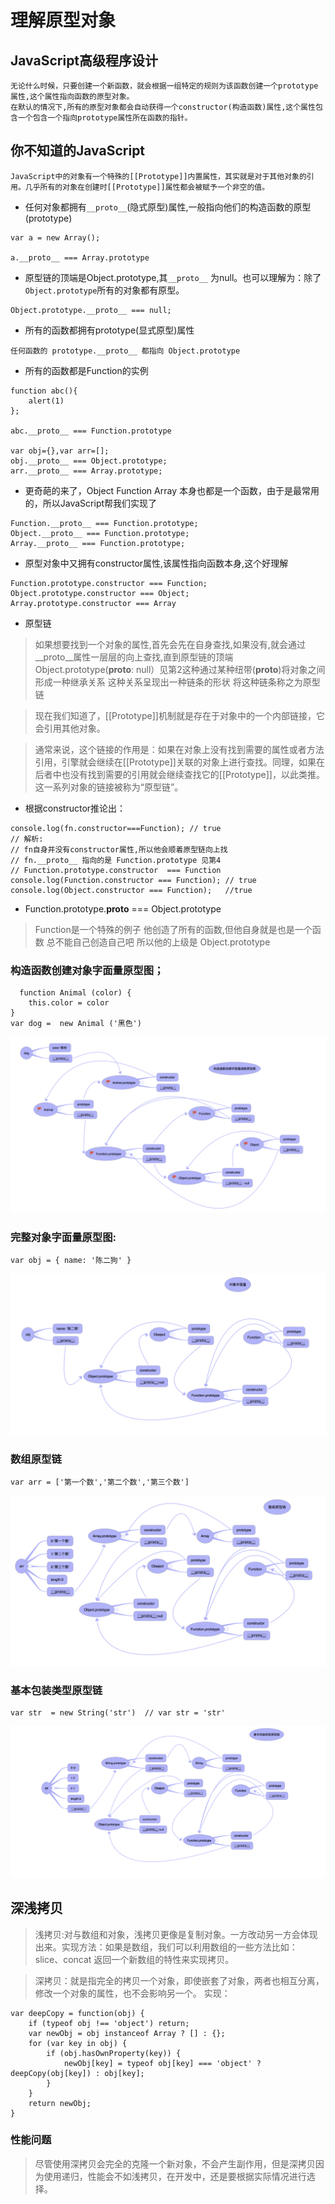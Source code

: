 # 理解原型对象

## JavaScript高级程序设计
```
无论什么时候，只要创建一个新函数，就会根据一组特定的规则为该函数创建一个prototype属性,这个属性指向函数的原型对象。
在默认的情况下,所有的原型对象都会自动获得一个constructor(构造函数)属性,这个属性包含一个包含一个指向prototype属性所在函数的指针。
```

## 你不知道的JavaScript
```
JavaScript中的对象有一个特殊的[[Prototype]]内置属性，其实就是对于其他对象的引用。几乎所有的对象在创建时[[Prototype]]属性都会被赋予一个非空的值。

```

* 任何对象都拥有`__proto__`(隐式原型)属性,一般指向他们的构造函数的原型(prototype)
```
var a = new Array();

a.__proto__ === Array.prototype
```
* 原型链的顶端是Object.prototype,其`__proto__` 为null。也可以理解为：除了`Object.prototype`所有的对象都有原型。
```
Object.prototype.__proto__ === null;
```
* 所有的函数都拥有prototype(显式原型)属性
```
任何函数的 prototype.__proto__ 都指向 Object.prototype
```
* 所有的函数都是Function的实例
```
function abc(){
    alert(1)
};

abc.__proto__ === Function.prototype

var obj={},var arr=[];
obj.__proto__ === Object.prototype;
arr.__proto__ === Array.prototype;
```
* 更奇葩的来了，Object Function Array 本身也都是一个函数，由于是最常用的，所以JavaScript帮我们实现了

```
Function.__proto__ === Function.prototype;
Object.__proto__ === Function.prototype;
Array.__proto__ === Function.prototype;
```

* 原型对象中又拥有constructor属性,该属性指向函数本身,这个好理解


```
Function.prototype.constructor === Function;
Object.prototype.constructor === Object;
Array.prototype.constructor === Array

```

* 原型链
> 如果想要找到一个对象的属性,首先会先在自身查找,如果没有,就会通过__proto__属性一层层的向上查找,直到原型链的顶端 Object.prototype(__proto__: null）见第2这种通过某种纽带(__proto__)将对象之间形成一种继承关系 这种关系呈现出一种链条的形状 将这种链条称之为原型链

> 现在我们知道了，[[Prototype]]机制就是存在于对象中的一个内部链接，它会引用其他对象。

>通常来说，这个链接的作用是：如果在对象上没有找到需要的属性或者方法引用，引擎就会继续在[[Prototype]]关联的对象上进行查找。同理，如果在后者中也没有找到需要的引用就会继续查找它的[[Prototype]]，以此类推。这一系列对象的链接被称为“原型链”。


* 根据constructor推论出：

```
console.log(fn.constructor===Function); // true 
// 解析: 
// fn自身并没有constructor属性,所以他会顺着原型链向上找
// fn.__proto__ 指向的是 Function.prototype 见第4
// Function.prototype.constructor  === Function
console.log(Function.constructor === Function); // true
console.log(Object.constructor === Function);   //true
```


* Function.prototype.__proto__ === Object.prototype

> Function是一个特殊的例子 他创造了所有的函数,但他自身就是也是一个函数 总不能自己创造自己吧 所以他的上级是 Object.prototype



### 构造函数创建对象字面量原型图；
```
  function Animal (color) {
    this.color = color
}
var dog =  new Animal ('黑色')
```
![构造函数创建对象字面量原型图](./img/构造函数创建对象字面量原型图.png)



### 完整对象字面量原型图:

```
var obj = { name: '陈二狗' } 
```

![完整对象字面量原型图](./img/完整对象字面量原型图.png)


### 数组原型链

```
var arr = ['第一个数','第二个数','第三个数']
```
![数组原型链](./img/数组原型链.png)

### 基本包装类型原型链
```
var str  = new String('str')  // var str = 'str'
```
![基本包装类型原型链](./img/基本包装类型原型链.png)



## 深浅拷贝
>浅拷贝:对与数组和对象，浅拷贝更像是复制对象。一方改动另一方会体现出来。实现方法：如果是数组，我们可以利用数组的一些方法比如：slice、concat 返回一个新数组的特性来实现拷贝。

>深拷贝：就是指完全的拷贝一个对象，即使嵌套了对象，两者也相互分离，修改一个对象的属性，也不会影响另一个。 实现：

```
var deepCopy = function(obj) {
    if (typeof obj !== 'object') return;
    var newObj = obj instanceof Array ? [] : {};
    for (var key in obj) {
        if (obj.hasOwnProperty(key)) {
            newObj[key] = typeof obj[key] === 'object' ? deepCopy(obj[key]) : obj[key];
        }
    }
    return newObj;
}
```
### 性能问题
>尽管使用深拷贝会完全的克隆一个新对象，不会产生副作用，但是深拷贝因为使用递归，性能会不如浅拷贝，在开发中，还是要根据实际情况进行选择。